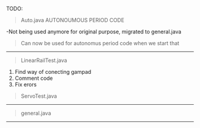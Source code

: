 TODO:

> Auto.java AUTONOUMOUS PERIOD CODE

-Not being used anymore for original purpose, migrated to general.java
> Can now be used for autonomus period code when we start that
----

> LinearRailTest.java
1. Find way of conecting gampad
2. Comment code
3. Fix erors

> ServoTest.java
----

> general.java
----


